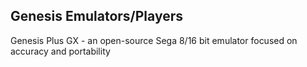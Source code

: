 Genesis Emulators/Players
-------------------------

Genesis Plus GX - an open-source Sega 8/16 bit emulator focused on accuracy and portability
